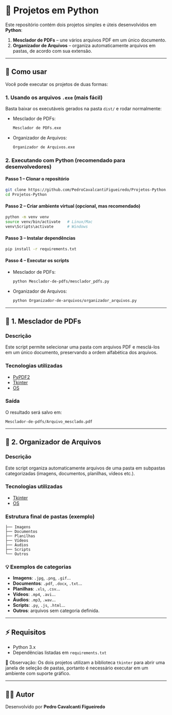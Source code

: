 # 🐍 Projetos em Python

Este repositório contém dois projetos simples e úteis desenvolvidos em **Python**:

1. **Mesclador de PDFs** – une vários arquivos PDF em um único documento.  
2. **Organizador de Arquivos** – organiza automaticamente arquivos em pastas, de acordo com sua extensão.

---

## 🚀 Como usar

Você pode executar os projetos de duas formas:

### 1. Usando os arquivos `.exe` (mais fácil)
Basta baixar os executáveis gerados na pasta `dist/` e rodar normalmente:

- Mesclador de PDFs:
  ```bash
  Mesclador de PDFs.exe
  ```
- Organizador de Arquivos:
  ```bash
  Organizador de Arquivos.exe
  ```

### 2. Executando com Python (recomendado para desenvolvedores)

#### Passo 1 – Clonar o repositório
```bash
git clone https://github.com/PedroCavalcantiFigueiredo/Projetos-Python.git
cd Projetos-Python
```

#### Passo 2 – Criar ambiente virtual (opcional, mas recomendado)
```bash
python -m venv venv
source venv/bin/activate   # Linux/Mac
venv\Scripts\activate      # Windows
```

#### Passo 3 – Instalar dependências
```bash
pip install -r requirements.txt
```

#### Passo 4 – Executar os scripts
- Mesclador de PDFs:
  ```bash
  python Mesclador-de-pdfs/mesclador_pdfs.py
  ```
- Organizador de Arquivos:
  ```bash
  python Organizador-de-arquivos/organizador_arquivos.py
  ```

---

## 📂 1. Mesclador de PDFs

### Descrição
Este script permite selecionar uma pasta com arquivos PDF e mesclá-los em um único documento, preservando a ordem alfabética dos arquivos.

### Tecnologias utilizadas
- [PyPDF2](https://pypi.org/project/PyPDF2/)
- [Tkinter](https://docs.python.org/3/library/tkinter.html)
- [OS](https://docs.python.org/3/library/os.html)

### Saída
O resultado será salvo em:
```
Mesclador-de-pdfs/Arquivo_mesclado.pdf
```

---

## 📂 2. Organizador de Arquivos

### Descrição
Este script organiza automaticamente arquivos de uma pasta em subpastas categorizadas (imagens, documentos, planilhas, vídeos etc.).

### Tecnologias utilizadas
- [Tkinter](https://docs.python.org/3/library/tkinter.html)
- [OS](https://docs.python.org/3/library/os.html)

### Estrutura final de pastas (exemplo)
```
├── Imagens
├── Documentos
├── Planilhas
├── Vídeos
├── Áudios
├── Scripts
└── Outros
```

### 💡 Exemplos de categorias
- **Imagens**: `.jpg`, `.png`, `.gif`...  
- **Documentos**: `.pdf`, `.docx`, `.txt`...  
- **Planilhas**: `.xls`, `.csv`...  
- **Vídeos**: `.mp4`, `.avi`...  
- **Áudios**: `.mp3`, `.wav`...  
- **Scripts**: `.py`, `.js`, `.html`...  
- **Outros**: arquivos sem categoria definida.  

---

## ⚡ Requisitos
- Python 3.x  
- Dependências listadas em `requirements.txt`

📌 Observação: Os dois projetos utilizam a biblioteca `tkinter` para abrir uma janela de seleção de pastas, portanto é necessário executar em um ambiente com suporte gráfico.

---

## 👨‍💻 Autor
Desenvolvido por **Pedro Cavalcanti Figueiredo**
